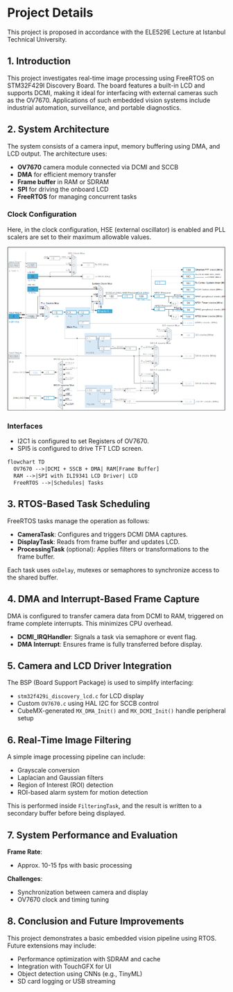 # Project Details

This project is proposed in accordance with the ELE529E Lecture at Istanbul Technical University.

## 1. Introduction

This project investigates real-time image processing using FreeRTOS on STM32F429I Discovery Board. The board features a built-in LCD and supports DCMI, making it ideal for interfacing with external cameras such as the OV7670. Applications of such embedded vision systems include industrial automation, surveillance, and portable diagnostics.

## 2. System Architecture

The system consists of a camera input, memory buffering using DMA, and LCD output. The architecture uses:
- **OV7670** camera module connected via DCMI and SCCB
- **DMA** for efficient memory transfer
- **Frame buffer** in RAM or SDRAM
- **SPI** for driving the onboard LCD
- **FreeRTOS** for managing concurrent tasks

### Clock Configuration
Here, in the clock configuration, HSE (external oscillator) is enabled and PLL scalers are set to their maximum allowable values.
 
![Clock Configuration](img/clock_conf.png)

### Interfaces

- I2C1 is configured to set Registers of OV7670. 
- SPI5 is configured to drive TFT LCD screen.  

```mermaid
flowchart TD
  OV7670 -->|DCMI + SSCB + DMA| RAM[Frame Buffer]
  RAM -->|SPI with ILI9341 LCD Driver| LCD
  FreeRTOS -->|Schedules| Tasks
```

## 3. RTOS-Based Task Scheduling

FreeRTOS tasks manage the operation as follows:

- **CameraTask**: Configures and triggers DCMI DMA captures.
- **DisplayTask**: Reads from frame buffer and updates LCD.
- **ProcessingTask** (optional): Applies filters or transformations to the frame buffer.

Each task uses `osDelay`, mutexes or semaphores to synchronize access to the shared buffer.

## 4. DMA and Interrupt-Based Frame Capture

DMA is configured to transfer camera data from DCMI to RAM, triggered on frame complete interrupts. This minimizes CPU overhead.

- **DCMI_IRQHandler**: Signals a task via semaphore or event flag.
- **DMA Interrupt**: Ensures frame is fully transferred before display.

## 5. Camera and LCD Driver Integration

The BSP (Board Support Package) is used to simplify interfacing:

- `stm32f429i_discovery_lcd.c` for LCD display
- Custom `OV7670.c` using HAL I2C for SCCB control
- CubeMX-generated `MX_DMA_Init()` and `MX_DCMI_Init()` handle peripheral setup

## 6. Real-Time Image Filtering

A simple image processing pipeline can include:

- Grayscale conversion
- Laplacian and Gaussian filters
- Region of Interest (ROI) detection
- ROI-based alarm system for motion detection

This is performed inside `FilteringTask`, and the result is written to a secondary buffer before being displayed.

## 7. System Performance and Evaluation

**Frame Rate**: 

- Approx. 10-15 fps with basic processing

**Challenges**:

  * Synchronization between camera and display
  * OV7670 clock and timing tuning

## 8. Conclusion and Future Improvements

This project demonstrates a basic embedded vision pipeline using RTOS. Future extensions may include:

- Performance optimization with SDRAM and cache
- Integration with TouchGFX for UI
- Object detection using CNNs (e.g., TinyML)
- SD card logging or USB streaming

